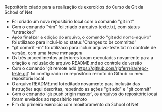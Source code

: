 Repositório criado para a realização de exercícios do Curso de Git da School of Net

- Foi criado um novo repositório local com o comando "git init"
- Com o comando "vim" foi criado o arquivo-texte.txt, com status "untracked"
- Após finalizar a edição do arquivo, o comando "git add nome-aquivo" foi utilizado para incluí-lo no status 'Changes to be commited'
- "git commit -m" foi utilizado para incluir arquivo-teste.txt no controle de versão, com uma breve mensagem
- Os três procedimentos anteriores foram executados novamente para a criação e inclusão do arquivo README.md ao controle de versão
- Com o comando 'git remote add https://github.com/rjgferreira/repo-teste.git' foi configurado um repositório remoto do Github no meu repositório local
- O arquivo README.md foi editado novamente para inclusão das instruções aqui descritas, repetindo as ações "git add" e "git commit"
- Com o comando 'git push origin master', os arquivos do repositório local foram enviados ao repositório remoto
- Fim do primeiro exercício com monitoramento da School of Net
